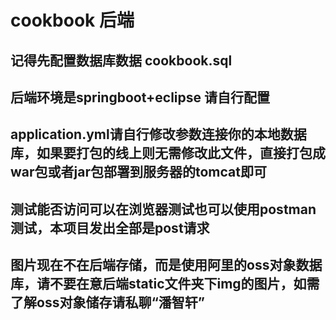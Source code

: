 # cookbook 后端
## 记得先配置数据库数据 cookbook.sql
## 后端环境是springboot+eclipse 请自行配置
## application.yml请自行修改参数连接你的本地数据库，如果要打包的线上则无需修改此文件，直接打包成war包或者jar包部署到服务器的tomcat即可
## 测试能否访问可以在浏览器测试也可以使用postman测试，本项目发出全部是post请求
## 图片现在不在后端存储，而是使用阿里的oss对象数据库，请不要在意后端static文件夹下img的图片，如需了解oss对象储存请私聊“潘智轩”
